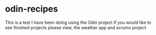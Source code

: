 # odin-recipes
This is a test I have been doing using the Odin project
If you would like to see finished projects please view,
the weather app and scrums project
